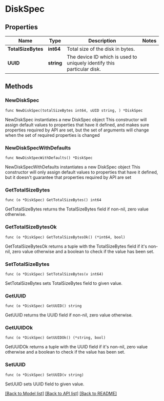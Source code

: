 # DiskSpec

## Properties

Name | Type | Description | Notes
------------ | ------------- | ------------- | -------------
**TotalSizeBytes** | **int64** | Total size of the disk in bytes. | 
**UUID** | **string** | The device ID which is used to uniquely identify this particular disk.  | 

## Methods

### NewDiskSpec

`func NewDiskSpec(totalSizeBytes int64, uUID string, ) *DiskSpec`

NewDiskSpec instantiates a new DiskSpec object
This constructor will assign default values to properties that have it defined,
and makes sure properties required by API are set, but the set of arguments
will change when the set of required properties is changed

### NewDiskSpecWithDefaults

`func NewDiskSpecWithDefaults() *DiskSpec`

NewDiskSpecWithDefaults instantiates a new DiskSpec object
This constructor will only assign default values to properties that have it defined,
but it doesn't guarantee that properties required by API are set

### GetTotalSizeBytes

`func (o *DiskSpec) GetTotalSizeBytes() int64`

GetTotalSizeBytes returns the TotalSizeBytes field if non-nil, zero value otherwise.

### GetTotalSizeBytesOk

`func (o *DiskSpec) GetTotalSizeBytesOk() (*int64, bool)`

GetTotalSizeBytesOk returns a tuple with the TotalSizeBytes field if it's non-nil, zero value otherwise
and a boolean to check if the value has been set.

### SetTotalSizeBytes

`func (o *DiskSpec) SetTotalSizeBytes(v int64)`

SetTotalSizeBytes sets TotalSizeBytes field to given value.


### GetUUID

`func (o *DiskSpec) GetUUID() string`

GetUUID returns the UUID field if non-nil, zero value otherwise.

### GetUUIDOk

`func (o *DiskSpec) GetUUIDOk() (*string, bool)`

GetUUIDOk returns a tuple with the UUID field if it's non-nil, zero value otherwise
and a boolean to check if the value has been set.

### SetUUID

`func (o *DiskSpec) SetUUID(v string)`

SetUUID sets UUID field to given value.



[[Back to Model list]](../README.md#documentation-for-models) [[Back to API list]](../README.md#documentation-for-api-endpoints) [[Back to README]](../README.md)


